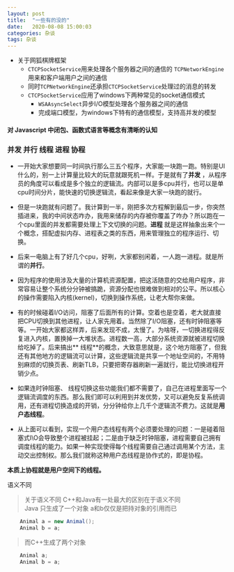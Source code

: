 ```yaml
---
layout: post
title:  "一些有的没的"
date:   2020-08-08 15:00:03
categories: 杂谈
tags: 杂谈
---
```




+ 关于网狐棋牌框架
    + ```CTCPSocketService```用来处理各个服务器之间的通信的 ```TCPNetworkEngine```用来和客户端用户之间的通信
    + 同时```TCPNetworkEngine```还承担```CTCPSocketService```处理过的消息的转发
    + ```CTCPSocketService```应用了windows下两种常见的socket通信模式
        + ```WSAAsyncSelect```异步I/O模型处理各个服务器之间的通信
        + 完成端口模型，为windows下特有的通信模型，支持高并发的模型

#### 对 Javascript 中闭包、函数式语言等概念有清晰的认知

### 并发 并行 线程 进程 协程
- 一开始大家想要同一时间执行那么三五个程序，大家能一块跑一跑。特别是UI什么的，别一上计算量比较大的玩意就跟死机一样。于是就有了**并发**
  ，从程序员的角度可以看成是多个独立的逻辑流。内部可以是多cpu并行，也可以是单cpu时间分片，能快速的切换逻辑流，看起来像是大家一块跑的就行。

- 但是一块跑就有问题了。我计算到一半，刚把多次方程解到最后一步，你突然插进来，我的中间状态咋办，我用来储存的内存被你覆盖了咋办？所以跑在一个cpu里面的并发都需要处理上下文切换的问题。**进程**
  就是这样抽象出来个一个概念，搭配虚拟内存、进程表之类的东西，用来管理独立的程序运行、切换。

- 后来一电脑上有了好几个cpu，好咧，大家都别闲着，一人跑一进程。就是所谓的**并行**。

- 因为程序的使用涉及大量的计算机资源配置，把这活随意的交给用户程序，非常容易让整个系统分分钟被搞跪，资源分配也很难做到相对的公平。所以核心的操作需要陷入内核(kernel)，切换到操作系统，让老大帮你来做。

- 有的时候碰着I/O访问，阻塞了后面所有的计算。空着也是空着，老大就直接把CPU切换到其他进程，让人家先用着。当然除了I/O阻塞，还有时钟阻塞等等。一开始大家都这样弄，后来发现不成，太慢了。为啥呀，一切换进程得反复进入内核，置换掉一大堆状态。进程数一高，大部分系统资源就被进程切换给吃掉了。后来搞出**
线程**的概念，大致意思就是，这个地方阻塞了，但我还有其他地方的逻辑流可以计算，这些逻辑流是共享一个地址空间的，不用特别麻烦的切换页表、刷新TLB，只要把寄存器刷新一遍就行，能比切换进程开销少点。

- 如果连时钟阻塞、 线程切换这些功能我们都不需要了，自己在进程里面写一个逻辑流调度的东西。那么我们即可以利用到并发优势，又可以避免反复系统调用，还有进程切换造成的开销，分分钟给你上几千个逻辑流不费力。这就是**用户态线程**。

- 从上面可以看到，实现一个用户态线程有两个必须要处理的问题：一是碰着阻塞式I\O会导致整个进程被挂起；二是由于缺乏时钟阻塞，进程需要自己拥有调度线程的能力。如果一种实现使得每个线程需要自己通过调用某个方法，主动交出控制权。那么我们就称这种用户态线程是协作式的，即是协程。

**本质上协程就是用户空间下的线程。**


<span id="cppSemanticsDiffer">语义不同</span>
> 关于语义不同 C++和Java有一处最大的区别在于语义不同   
> Java 只生成了一个对象 a和b仅仅是把持对象的引用而已

```Java
    Animal a = new Animal();  
    Animal b = a;
```

> 而C++生成了两个对象

```C++
    Animal a;
    Animal b = a;
```

